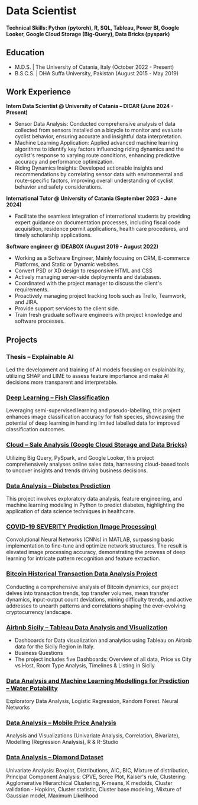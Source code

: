 # Data Scientist

#### Technical Skills: Python (pytorch), R, SQL, Tableau, Power BI, Google Looker, Google Cloud Storage (Big-Query), Data Bricks (pyspark)

## Education						       		
- M.D.S. | The University of Catania, Italy (October 2022 - Present)	 			        		
- B.S.C.S. | DHA Suffa University, Pakistan (August 2015 - May 2019)

## Work Experience
**Intern Data Scientist @ University of Catania – DICAR (June 2024 - Present)**
- Sensor Data Analysis: Conducted comprehensive analysis of data collected from sensors installed on a bicycle to monitor and evaluate cyclist behavior, ensuring accurate and insightful data interpretation.
- Machine Learning Application: Applied advanced machine learning algorithms to identify key factors influencing riding dynamics and the cyclist's response to varying route conditions, enhancing predictive accuracy and performance optimization.
- Riding Dynamics Insights: Developed actionable insights and recommendations by correlating sensor data with environmental and route-specific factors, improving overall understanding of cyclist behavior and safety considerations.

**International Tutor @ University of Catania (September 2023 - June 2024)**
- Facilitate the seamless integration of international students by providing expert guidance on documentation processes, including fiscal code acquisition, residence permit applications, health care procedures, and timely scholarship applications.

**Software engineer @ IDEABOX (August 2019 - August 2022)**
- Working as a Software Engineer, Mainly focusing on CRM, E-commerce Platforms, and Static or Dynamic websites.
- Convert PSD or XD design to responsive HTML and CSS
- Actively managing server-side deployments and databases.
- Coordinated with the project manager to discuss the client's requirements.
- Proactively managing project tracking tools such as Trello, Teamwork, and JIRA.
- Provide support services to the client side.
- Train fresh graduate software engineers with project knowledge and software processes.

## Projects

### Thesis – Explainable AI

Led the development and training of AI models focusing on explainability, utilizing SHAP and LIME to assess feature importance and make AI decisions more transparent and interpretable.

### [Deep Learning – Fish Classification](https://github.com/sameerafzal/FISH-CLASSIFICATION-USING-PSEUDO-LABELLING-DEEP-LEARNING-PYTORCH)

Leveraging semi-supervised learning and pseudo-labelling, this project enhances image classification accuracy for fish species, showcasing the potential of deep learning in handling limited labelled data for improved classification outcomes.

### [Cloud – Sale Analysis (Google Cloud Storage and Data Bricks)](https://github.com/sameerafzal/DAT-ANALYSIS-FOR-ONLINE-SALE-GOOGLE-CLOUD-DATA-BRICK)

Utilizing Big Query, PySpark, and Google Looker, this project comprehensively analyses online sales data, harnessing cloud-based tools to uncover insights and trends driving business decisions.

### [Data Analysis – Diabetes Prediction](https://github.com/sameerafzal/Diabetes-Prediction-using-Machine-Learning-Python)

This project involves exploratory data analysis, feature engineering, and machine learning modeling in Python to predict diabetes, highlighting the application of data science techniques in healthcare.

### [COVID-19 SEVERITY Prediction (Image Processing)](https://github.com/sameerafzal/COVID-19-SEVERITY-Prediction-Image-Processing)

Convolutional Neural Networks (CNNs) in MATLAB, surpassing basic implementation to fine-tune and optimize network structures. The result is elevated image processing accuracy, demonstrating the prowess of deep learning for intricate pattern recognition and feature extraction.

### [Bitcoin Historical Transaction Data Analysis Project](https://github.com/sameerafzal/Bitcoin-Historical-Transaction-Data-Analysis)

Conducting a comprehensive analysis of Bitcoin dynamics, our project delves into transaction trends, top transfer volumes, mean transfer dynamics, input-output count deviations, mining difficulty trends, and active addresses to unearth patterns and correlations shaping the ever-evolving cryptocurrency landscape.

### [Airbnb Sicily – Tableau Data Analysis and Visualization](https://github.com/sameerafzal/Airbnb-Sicily-Tableau-Data-Analysis-Visualization)

- Dashboards for Data visualization and analytics using Tableau on Airbnb data for the Sicily Region in Italy.
- Business Questions
- The project includes five Dashboards: Overview of all data, Price vs City vs Host, Room Type Analysis, Timelines & Listing in Sicily

### [Data Analysis and Machine Learning Modellings for Prediction – Water Potability](https://github.com/sameerafzal/Water-Potability-Analysis-Modelling)

Exploratory Data Analysis, Logistic Regression, Random Forest. Neural Networks

### [Data Analysis – Mobile Price Analysis](https://github.com/sameerafzal/Mobile-Price-Analysis)

Analysis and Visualizations (Univariate Analysis, Correlation, Bivariate), Modelling (Regression Analysis), R & R-Studio

### [Data Analysis – Diamond Dataset](https://github.com/sameerafzal/Diamond-Analysis)

Univariate Analysis: Boxplot, Distributions, AIC, BIC, Mixture of distribution, Principal Component Analysis: CPVE, Scree Plot, Kaiser's rule, Clustering: Agglomerative Hierarchical Clustering, K-means, K medoids, Cluster validation - Hopkins, Cluster statistic, Cluster base modeling, Mixture of Gaussian model, Maximum Likelihood
